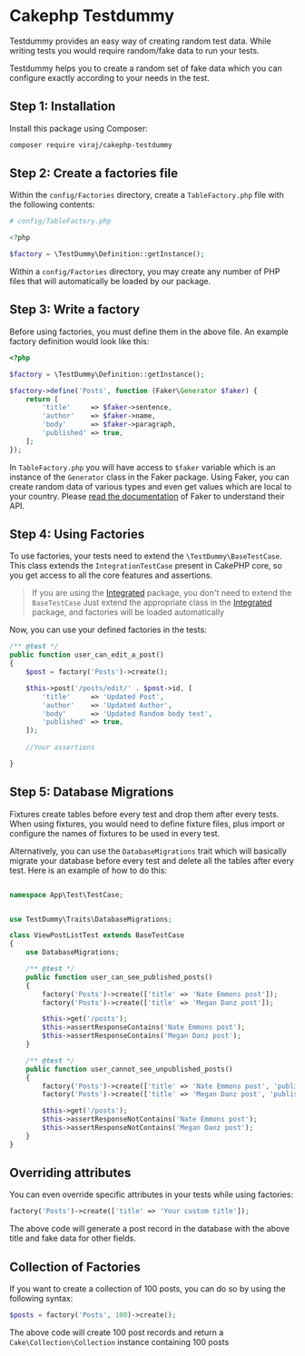 # Cakephp Testdummy

Testdummy provides an easy way of creating random test data. While writing tests you would require random/fake data to run your tests.

Testdummy helps you to create a random set of fake data which you can configure exactly according to your needs in the test.

## Step 1: Installation

Install this package using Composer:

```bash
composer require viraj/cakephp-testdummy
```

## Step 2: Create a factories file

Within the `config/Factories` directory, create a `TableFactory.php` file with the following contents:

```php
# config/TableFactory.php

<?php

$factory = \TestDummy\Definition::getInstance();
```

Within a `config/Factories` directory, you may create any number of PHP files that will automatically be loaded by our package.

## Step 3: Write a factory

Before using factories, you must define them in the above file. An example factory definition would look like this:

```php
<?php

$factory = \TestDummy\Definition::getInstance();

$factory->define('Posts', function (Faker\Generator $faker) {
    return [
        'title'     => $faker->sentence,
        'author'    => $faker->name,
        'body'      => $faker->paragraph,
        'published' => true,
    ];
});
```

In `TableFactory.php` you will have access to `$faker` variable which is an instance of the `Generator` class in the Faker package. Using Faker, you can create random data of various types and even get values which are local to your country. Please [read the documentation](https://github.com/fzaninotto/Faker) of Faker to understand their API.

## Step 4: Using Factories

To use factories, your tests need to extend the `\TestDummy\BaseTestCase`. This class extends the `IntegrationTestCase` present in CakePHP core, so you get access to all the core features and assertions.

> If you are using the [Integrated](https://github.com/viraj-khatavkar/cakephp-integrated) package, you don't need to extend the `BaseTestCase` Just extend the appropriate class in the [Integrated](https://github.com/viraj-khatavkar/cakephp-integrated) package, and factories will be loaded automatically

Now, you can use your defined factories in the tests:

```php
/** @test */
public function user_can_edit_a_post()
{
    $post = factory('Posts')->create();

    $this->post('/posts/edit/' . $post->id, [
        'title'     => 'Updated Post',
        'author'    => 'Updated Author',
        'body'      => 'Updated Random body text',
        'published' => true,
    ]);
        
    //Your assertions

}
```

## Step 5: Database Migrations

Fixtures create tables before every test and drop them after every tests. When using fixtures, you would need to define fixture files, plus import or configure the names of fixtures to be used in every test.

Alternatively, you can use the `DatabaseMigrations` trait which will basically migrate your database before every test and delete all the tables after every test. Here is an example of how to do this:

```php

namespace App\Test\TestCase;


use TestDummy\Traits\DatabaseMigrations;

class ViewPostListTest extends BaseTestCase
{
    use DatabaseMigrations;

    /** @test */
    public function user_can_see_published_posts()
    {
        factory('Posts')->create(['title' => 'Nate Emmons post']);
        factory('Posts')->create(['title' => 'Megan Danz post']);

        $this->get('/posts');
        $this->assertResponseContains('Nate Emmons post');
        $this->assertResponseContains('Megan Danz post');
    }

    /** @test */
    public function user_cannot_see_unpublished_posts()
    {
        factory('Posts')->create(['title' => 'Nate Emmons post', 'published' => false]);
        factory('Posts')->create(['title' => 'Megan Danz post', 'published' => false]);

        $this->get('/posts');
        $this->assertResponseNotContains('Nate Emmons post');
        $this->assertResponseNotContains('Megan Danz post');
    }
}
```

## Overriding attributes

You can even override specific attributes in your tests while using factories:

```php
factory('Posts')->create(['title' => 'Your custom title']);
```

The above code will generate a post record in the database with the above title and fake data for other fields.

## Collection of Factories

If you want to create a collection of 100 posts, you can do so by using the following syntax:

```php
$posts = factory('Posts', 100)->create();
```

The above code will create 100 post records and return a `Cake\Collection\Collection` instance containing 100 posts
